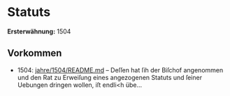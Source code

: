 # Statuts

**Ersterwähnung:** 1504

## Vorkommen
- 1504: [jahre/1504/README.md](../jahre/1504/README.md) – Deſſen hat
ſih der Biſchof angenommen und den Rat zu Erweiſung
eines angezogenen Statuts und ſeiner Uebungen dringen
wollen, iſt endli<h übe...
